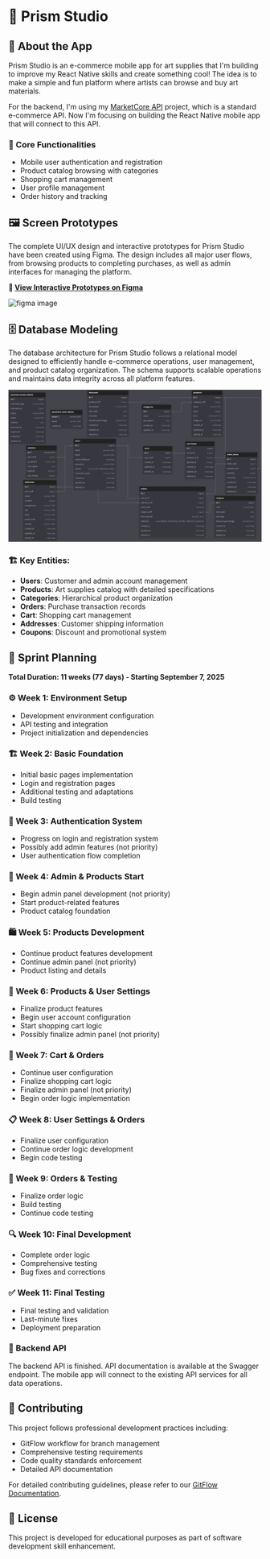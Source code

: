 # 🎨 Prism Studio

## 📱 About the App

Prism Studio is an e-commerce mobile app for art supplies that I'm building to improve my React Native skills and create something cool! The idea is to make a simple and fun platform where artists can browse and buy art materials.

For the backend, I'm using my [MarketCore API](https://github.com/vinifen/marketcore-api) project, which is a standard e-commerce API. Now I'm focusing on building the React Native mobile app that will connect to this API.

### 🔧 Core Functionalities

- Mobile user authentication and registration
- Product catalog browsing with categories
- Shopping cart management
- User profile management
- Order history and tracking

## 🖼️ Screen Prototypes

The complete UI/UX design and interactive prototypes for Prism Studio have been created using Figma. The design includes all major user flows, from browsing products to completing purchases, as well as admin interfaces for managing the platform.

**🎨 [View Interactive Prototypes on Figma](https://www.figma.com/design/cYCcxlyUv4ehb6Ceu7HizX/Prism-Studio?node-id=0-1&t=a3W722V6ZGykatyB-1)**

![figma image](https://res.cloudinary.com/dqafdlj0c/image/upload/v1757295733/Screenshot_from_2025-09-07_22-38-10_dorvon.png)

## 🗄️ Database Modeling

The database architecture for Prism Studio follows a relational model designed to efficiently handle e-commerce operations, user management, and product catalog organization. The schema supports scalable operations and maintains data integrity across all platform features.

![View Database Schema](https://github.com/vinifen/prism-studio/blob/main/backend/docs/database/marketcore-api-dbdiagram-io.png)

### 🏗️ Key Entities:
- **Users**: Customer and admin account management
- **Products**: Art supplies catalog with detailed specifications
- **Categories**: Hierarchical product organization
- **Orders**: Purchase transaction records
- **Cart**: Shopping cart management
- **Addresses**: Customer shipping information
- **Coupons**: Discount and promotional system

## 📅 Sprint Planning

**Total Duration: 11 weeks (77 days) - Starting September 7, 2025**

### ⚙️ Week 1: Environment Setup
- Development environment configuration
- API testing and integration
- Project initialization and dependencies

### 🏗️ Week 2: Basic Foundation
- Initial basic pages implementation
- Login and registration pages
- Additional testing and adaptations
- Build testing

### 🔐 Week 3: Authentication System
- Progress on login and registration system
- Possibly add admin features (not priority)
- User authentication flow completion

### 👤 Week 4: Admin & Products Start
- Begin admin panel development (not priority)
- Start product-related features
- Product catalog foundation

### 🛍️ Week 5: Products Development
- Continue product features development
- Continue admin panel (not priority)
- Product listing and details

### 🔧 Week 6: Products & User Settings
- Finalize product features
- Begin user account configuration
- Start shopping cart logic
- Possibly finalize admin panel (not priority)

### 🛒 Week 7: Cart & Orders
- Continue user configuration
- Finalize shopping cart logic
- Finalize admin panel (not priority)
- Begin order logic implementation

### 📋 Week 8: User Settings & Orders
- Finalize user configuration
- Continue order logic development
- Begin code testing

### 🧪 Week 9: Orders & Testing
- Finalize order logic
- Build testing
- Continue code testing

### 🔍 Week 10: Final Development
- Complete order logic
- Comprehensive testing
- Bug fixes and corrections

### ✅ Week 11: Final Testing
- Final testing and validation
- Last-minute fixes
- Deployment preparation


### 🚀 Backend API
The backend API is finished. API documentation is available at the Swagger endpoint. The mobile app will connect to the existing API services for all data operations.

## 🤝 Contributing

This project follows professional development practices including:
- GitFlow workflow for branch management
- Comprehensive testing requirements
- Code quality standards enforcement
- Detailed API documentation

For detailed contributing guidelines, please refer to our [GitFlow Documentation](https://github.com/vinifen/gitflow-documentation).

## 📄 License

This project is developed for educational purposes as part of software development skill enhancement.

